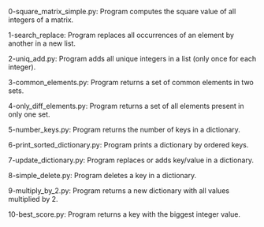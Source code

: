 0-square_matrix_simple.py: Program computes the square value of all integers of a matrix.

1-search_replace: Program replaces all occurrences of an element by another in a new list.

2-uniq_add.py: Program adds all unique integers in a list (only once for each integer).

3-common_elements.py: Program returns a set of common elements in two sets.

4-only_diff_elements.py: Program returns a set of all elements present in only one set.

5-number_keys.py: Program returns the number of keys in a dictionary.

6-print_sorted_dictionary.py: Program prints a dictionary by ordered keys.

7-update_dictionary.py: Program replaces or adds key/value in a dictionary.

8-simple_delete.py: Program deletes a key in a dictionary.

9-multiply_by_2.py: Program returns a new dictionary with all values multiplied by 2.

10-best_score.py: Program returns a key with the biggest integer value.

